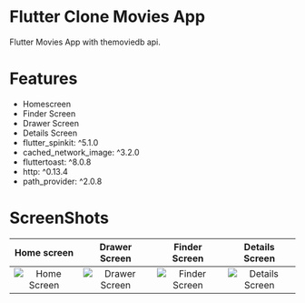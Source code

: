 # Flutter Clone Movies App 
Flutter Movies App with themoviedb api.

# Features
- Homescreen
- Finder Screen
- Drawer Screen
- Details Screen
- flutter_spinkit: ^5.1.0
- cached_network_image: ^3.2.0
- fluttertoast: ^8.0.8
- http: ^0.13.4
- path_provider: ^2.0.8


# ScreenShots

| Home screen | Drawer Screen | Finder Screen | Details Screen |
|    :---:    |     :---:     |     :---:     |     :---:      |
|![Home Screen](https://user-images.githubusercontent.com/78031893/147929138-fa063eb2-9b10-47be-919c-d315cca8176f.jpg) |![Drawer Screen](https://user-images.githubusercontent.com/78031893/147929672-ecdb995e-77c0-4fca-91c1-03961529a550.jpg) |![Finder Screen](https://user-images.githubusercontent.com/78031893/147929830-0f10d98b-9449-4a86-b940-e1b229f19164.jpg) | ![Details Screen](https://user-images.githubusercontent.com/78031893/147929908-b1277e1b-6e10-41ed-a08e-a740a41f9004.jpg) |




